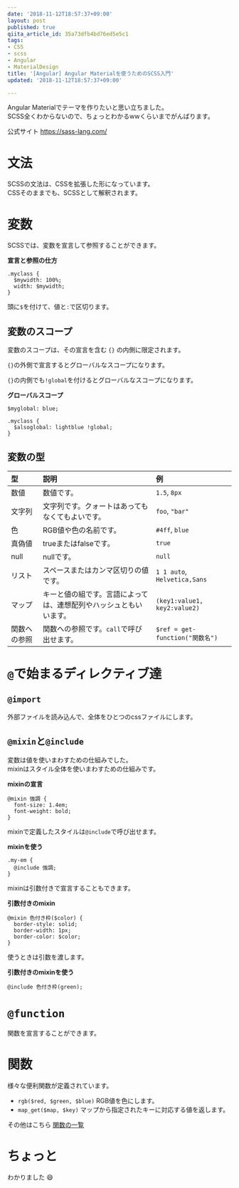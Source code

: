 ```yaml
---
date: '2018-11-12T18:57:37+09:00'
layout: post
published: true
qiita_article_id: 35a73dfb4bd76ed5e5c1
tags:
- CSS
- scss
- Angular
- MaterialDesign
title: '[Angular] Angular Materialを使うためのSCSS入門'
updated: '2018-11-12T18:57:37+09:00'

---
```

Angular Materialでテーマを作りたいと思い立ちました。  
SCSS全くわからないので、ちょっとわかるwwくらいまでがんばります。  
  
公式サイト https://sass-lang.com/  
  
# 文法  
  
SCSSの文法は、CSSを拡張した形になっています。  
CSSそのままでも、SCSSとして解釈されます。  
  
# 変数  
  
SCSSでは、変数を宣言して参照することができます。  
  
**宣言と参照の仕方**  
```scss:宣言と参照の仕方
.myclass {
  $mywidth: 100%;
  width: $mywidth;
}
```  
  
頭に`$`を付けて、値と`:`で区切ります。  
  
## 変数のスコープ  
  
変数のスコープは、その宣言を含む `{}` の内側に限定されます。  
  
`{}`の外側で宣言するとグローバルなスコープになります。  
  
`{}`の内側でも`!global`を付けるとグローバルなスコープになります。  
  
**グローバルスコープ**  
```scss:グローバルスコープ
$myglobal: blue;

.myclass {
  $alsoglobal: lightblue !global;
}
```  
  
  
## 変数の型  
  
| 型 | 説明 | 例 |  
|:--|:--|:--|  
| 数値 | 数値です。  | `1.5`, `8px`  |  
| 文字列 | 文字列です。クォートはあってもなくてもよいです。  | `foo`, `"bar"`  |  
| 色  | RGB値や色の名前です。  | `#4ff`, `blue`  |  
| 真偽値 | trueまたはfalseです。 | `true` |  
| null | nullです。 | `null` |  
| リスト | スペースまたはカンマ区切りの値です。 | `1 1 auto`, `Helvetica,Sans` |  
| マップ | キーと値の組です。言語によっては、連想配列やハッシュともいいます。 | `(key1:value1, key2:value2)` |  
| 関数への参照 | 関数への参照です。`call`で呼び出せます。 | `$ref = get-function("関数名")` |  
  
# `@`で始まるディレクティブ達  
  
## `@import`  
  
外部ファイルを読み込んで、全体をひとつのcssファイルにします。  
  
## `@mixin`と`@include`  
  
変数は値を使いまわすための仕組みでした。  
mixinはスタイル全体を使いまわすための仕組みです。  
  
**mixinの宣言**  
```scss:mixinの宣言
@mixin 強調 {
  font-size: 1.4em;
  font-weight: bold;
}
```  
  
mixinで定義したスタイルは`@include`で呼び出せます。  
  
**mixinを使う**  
```scss:mixinを使う
.my-em {
  @include 強調;
}
```  
  
mixinは引数付きで宣言することもできます。  
  
**引数付きのmixin**  
```scss:引数付きのmixin
@mixin 色付き枠($color) {
  border-style: solid;
  border-width: 1px;
  border-color: $color;
}
```  
  
使うときは引数を渡します。  
  
**引数付きのmixinを使う**  
```scss:引数付きのmixinを使う
@include 色付き枠(green);
```  
  
# `@function`   
  
関数を宣言することができます。  
  
# 関数  
  
様々な便利関数が定義されています。  
  
* `rgb($red, $green, $blue)` RGB値を色にします。  
* `map_get($map, $key)` マップから指定されたキーに対応する値を返します。  
  
  
その他はこちら [関数の一覧](https://sass-lang.com/documentation/Sass/Script/Functions.html)  
  
  
# ちょっと  
  
わかりました :smile:   
